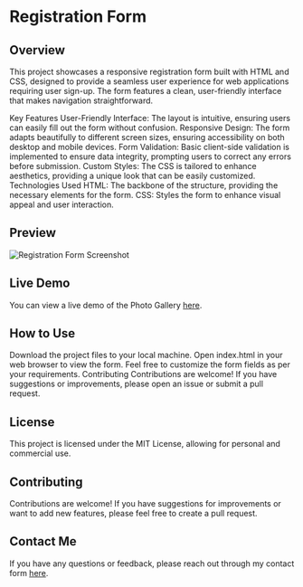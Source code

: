 # Registration Form
## Overview
This project showcases a responsive registration form built with HTML and CSS, designed to provide a seamless user experience for web applications requiring user sign-up. The form features a clean, user-friendly interface that makes navigation straightforward.

Key Features
User-Friendly Interface: The layout is intuitive, ensuring users can easily fill out the form without confusion.
Responsive Design: The form adapts beautifully to different screen sizes, ensuring accessibility on both desktop and mobile devices.
Form Validation: Basic client-side validation is implemented to ensure data integrity, prompting users to correct any errors before submission.
Custom Styles: The CSS is tailored to enhance aesthetics, providing a unique look that can be easily customized.
Technologies Used
HTML: The backbone of the structure, providing the necessary elements for the form.
CSS: Styles the form to enhance visual appeal and user interaction.

## Preview
![Registration Form Screenshot](https://github.com/mdkeum/Registration_Form/blob/main/images/registration-form-screenshot.JPG)

## Live Demo

You can view a live demo of the Photo Gallery [here](https://mdkeum.github.io/Registration_Form/). 

## How to Use
Download the project files to your local machine.
Open index.html in your web browser to view the form.
Feel free to customize the form fields as per your requirements.
Contributing
Contributions are welcome! If you have suggestions or improvements, please open an issue or submit a pull request.

## License
This project is licensed under the MIT License, allowing for personal and commercial use.
 
## Contributing
Contributions are welcome! If you have suggestions for improvements or want to add new features, please feel free to create a pull request.

## Contact Me

If you have any questions or feedback, please reach out through my contact form [here](https://forms.gle/nXtzbpJXCPSpXUh8A).
